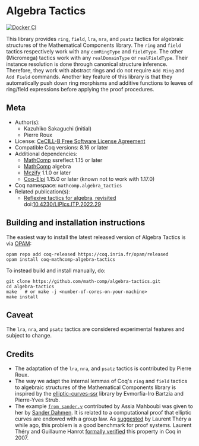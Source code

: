 <!---
This file was generated from `meta.yml`, please do not edit manually.
Follow the instructions on https://github.com/coq-community/templates to regenerate.
--->
# Algebra Tactics

[![Docker CI][docker-action-shield]][docker-action-link]

[docker-action-shield]: https://github.com/math-comp/algebra-tactics/workflows/Docker%20CI/badge.svg?branch=master
[docker-action-link]: https://github.com/math-comp/algebra-tactics/actions?query=workflow:"Docker%20CI"




This library provides `ring`, `field`, `lra`, `nra`, and `psatz` tactics for
algebraic structures of the Mathematical Components library. The `ring` and
`field` tactics respectively work with any `comRingType` and `fieldType`. The
other (Micromega) tactics work with any `realDomainType` or `realFieldType`.
Their instance resolution is done through canonical structure inference.
Therefore, they work with abstract rings and do not require `Add Ring` and
`Add Field` commands. Another key feature of this library is that they
automatically push down ring morphisms and additive functions to leaves of
ring/field expressions before applying the proof procedures.

## Meta

- Author(s):
  - Kazuhiko Sakaguchi (initial)
  - Pierre Roux
- License: [CeCILL-B Free Software License Agreement](CeCILL-B)
- Compatible Coq versions: 8.16 or later
- Additional dependencies:
  - [MathComp](https://math-comp.github.io) ssreflect 1.15 or later
  - [MathComp](https://math-comp.github.io) algebra
  - [Mczify](https://github.com/math-comp/mczify) 1.1.0 or later
  - [Coq-Elpi](https://github.com/LPCIC/coq-elpi) 1.15.0 or later (known not to work with 1.17.0)
- Coq namespace: `mathcomp.algebra_tactics`
- Related publication(s):
  - [Reflexive tactics for algebra, revisited](https://drops.dagstuhl.de/opus/volltexte/2022/16738/) doi:[10.4230/LIPIcs.ITP.2022.29](https://doi.org/10.4230/LIPIcs.ITP.2022.29)

## Building and installation instructions

The easiest way to install the latest released version of Algebra Tactics
is via [OPAM](https://opam.ocaml.org/doc/Install.html):

```shell
opam repo add coq-released https://coq.inria.fr/opam/released
opam install coq-mathcomp-algebra-tactics
```

To instead build and install manually, do:

``` shell
git clone https://github.com/math-comp/algebra-tactics.git
cd algebra-tactics
make   # or make -j <number-of-cores-on-your-machine> 
make install
```


## Caveat

The `lra`, `nra`, and `psatz` tactics are considered experimental features and
subject to change.

## Credits

- The adaptation of the `lra`, `nra`, and `psatz` tactics is contributed by
  Pierre Roux.
- The way we adapt the internal lemmas of Coq's `ring` and `field` tactics to
  algebraic structures of the Mathematical Components library is inspired by
  the [elliptic-curves-ssr](https://github.com/strub/elliptic-curves-ssr)
  library by Evmorfia-Iro Bartzia and Pierre-Yves Strub.
- The example [`from_sander.v`](examples/from_sander.v) contributed by Assia
  Mahboubi was given to her by [Sander Dahmen](http://www.few.vu.nl/~sdn249/).
  It is related to a computational proof that elliptic curves are endowed with
  a group law.
  As [suggested](https://hal.inria.fr/inria-00129237v4/document) by Laurent
  Théry a while ago, this problem is a good benchmark for proof systems.
  Laurent Théry and Guillaume Hanrot [formally
  verified](https://doi.org/10.1007/978-3-540-74591-4_24) this property in Coq
  in 2007.

